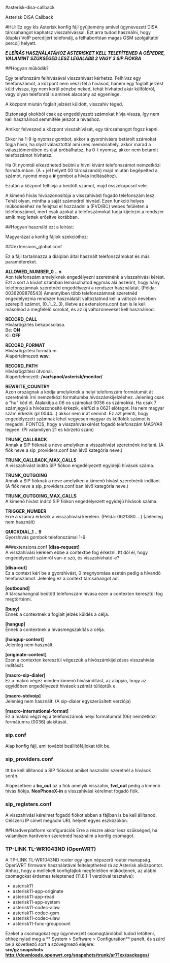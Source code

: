 #asterisk-disa-callback

Asterisk DISA Callback

#HU:
Ez egy kis Asterisk konfig fájl gyűjtemény amivel úgynevezett DISA tárcsahangot kaphatsz visszahívással.
Ezt arra tudod használni, hogy (dupla) VoIP percdíjért telefonálj, a felháborítóan magas GSM szolgáltatói percdíj helyett.

**_E LEÍRÁS HASZNÁLATÁHOZ ASTERISKET KELL TELEPÍTENED A GÉPEDRE, VALAMINT SZÜKSÉGED LESZ LEGALÁBB 2 VAGY 3 SIP FIÓKRA_**

##Hogyan működik?

Egy telefonszám felhívásával visszahívást kérhetsz.
Felhívsz egy telefonszámot, a központ nem veszi fel a hívásod, hanem egy foglalt jelzést küld vissza, így nem kerül pénzbe neked, tehát hívhatod akár külföldről, vagy olyan telefonról is aminek alacsony az egyenlege.

A központ miután foglalt jelzést küldött, visszahív téged.

Biztonsági okokból csak az engedélyezett számokat hívja vissza, így nem kell használnod semmiféle jelszót a híváshoz.

Amikor felveszed a központ visszahívását, egy tárcsahangot fogsz kapni. 

Ekkor ha 1-9 ig nyomsz gombot, akkor a gyorshívásra betárolt számokat fogja hívni, ha olyat választottál ami üres memóriahely, akkor marad a választómenüben és újat próbálhatsz, ha 0-t nyomsz, akkor nem betárolt telefoszámot hívhatsz.

Ha 0t nyomtál elkezdheted beütni a hívni kívánt telefonszámot nemzetközi formátumban. (A + jel helyett 00 tárcsázandó) majd miután begépelted a számot, nyomd meg a **#** gombot a hívás indításához).

Ezután a központ felhívja a beütött számot, majd összekapcsol vele.

A kimenő hívás hívóazonosítója a visszahívást fogadó telefonszám lesz. Tehát olyan, mintha a saját számodról hívnád. Ezen funkció helyes működéséhez ne felejtsd el hozzáadni a (FVD/BC) webes felületen a telefonszámot, mert csak azokat a telefoszámokat tudja kijelezni a rendszer amik meg lettek erősítve korábban.

##Hogyan használd ezt a leírást:

Magyarázat a konfig fájlok szekcióihoz:

###extensions_global.conf

Ez a fájl tartalmazza a dialplan által használt telefonszámokat és más paramétereket.

**ALLOWED_NUMBER_0 .. n**<br>
Aon telefonszám amelyiknek engedélyezni szeretnénk a visszahívási kérést. Ezt a sort a kívánt számban lemásolhatod egymás alá aszerint, hogy hány telefonszámnak szeretnéd engedélyezni a rendszer használatát. (Példa: 0036209876543)
Amennyiben több telefonszámnak szeretnéd engedélyeznia rendszer használatát változtatnod kell a változó nevében szereplő számot, (0..1..2..3), illetve az extensions.conf ban is le kell másolnod a megfelelő sorokat, és az új változóneveket kell használnod.

**RECORD_CALL**<br>
Hívásrögzítés bekapcsolása.<br>
Be: **ON**<br>
Ki: **OFF**

**RECORD_FORMAT**<br>
Hívásrögzítési formátum.<br>
Alapértelmezett **wav**.

**RECORD_PATH**<br>
Hívásrögzítési útvonal. <br>
Alapértelmezett: **/var/spool/asterisk/monitor/**

**REWRITE_COUNTRY**<br>
Azon országnak a kódja amelyiknek a helyi telefonszám formátumát át szeretnénk írni nemzetközi formátumba hívószámkijelzéshez.
Jelenleg csak a "hu" kód él.
Átalakítja a 06 os számokat 0036 os számokká.
Ha csak 7 számjegyű a hívóazonosító érkezik, eléfűzi a 0621 előtagot.
Ha nem magyar szám érkezik (pl 0044...) akkor nem ír át semmit.
Ez azt jelenti, hogy engedélyezett számnak lehet vegyesen magyar és külföldk számot is megadni.
FONTOS, hogy a visszahíváskérést fogadó telefonszám MAGYAR legyen. 
(Pl valamilyen 21 es körzetű szám)

**TRUNK_CALLBACK**<br>
Annak a SIP fióknak a neve amelyiken a visszahívást szeretnénk indítani.
(A fiók neve a sip_providers.conf ban lévő kategória neve.)

**TRUNK_CALLBACK_MAX_CALLS**<br>
A visszahívást indító SIP fiókon engedélyezett egyidejű hívások száma.

**TRUNK_OUTGOING**<br>
Annak a SIP fióknak a neve amelyiken a kimenő hívást szeretnénk indítani.
(A fiók neve a sip_providers.conf ban lévő kategória neve.)

**TRUNK_OUTGOING_MAX_CALLS**<br>
A kimenő hívást indító SIP fiókon engedélyezett egyidejű hívások száma.

**TRIGGER_NUMBER**<br>
Erre a számra érkezik a visszahívási kérelem. (Példa: 0621380....)
(Jelenleg nem használt)

**QUICKDIAL_1 .. 9**<br>
Gyorshívás gombok telefonszámai 1-9

###extensions.conf
**[disa-request]**<br>
A visszahívási kérelem ebbe a contextbe fog érkezni.
Itt dől el, hogy engedélyezett számról van-e szó, és visszahívható-e?

**[disa-out]**<br>
Ez a context kéri be a gyorshívást, 0 megnyomása esetén pedig a hívandó telefonszámot. 
Jelenleg ez a context tárcsahangot ad.

**[outbound]**<br>
A tárcsahangnál beütött telefonszám hívása ezen a contexten keresztül fog megtörténni.

**[busy]**<br>
Ennek a contextnek a foglalt jelzés küldés a célja.

**[hangup]**<br>
Ennek a contextnek a hívásmegszakítás a célja.

**[hangup-context]**<br>
Jelenleg nem használt.

**[originate-context]**<br>
Ezen a contexten keresztül végezzük a hívószámkijelzéses visszahívás indítását.

**[macro-sip-dialer]**<br>
Ez a makró végez minden kimenő hívásindítást, az alapján, hogy az egyidőben engedélyezett hívások számát túlléptük e.

**[macro-stdvoip]**<br>
Jelenleg nem használt.
(A sip-dialer egyszerűsített verziója)

**[macro-international-format]**<br>
Ez a makró végzi eg a telefonszámok helyi formátumról (06) nemzetközi formátumra (0036) alakítását.

### sip.conf

Alap konfig fájl, ami további beállítófájlokat tölt be.

### sip_providers.conf

Itt be kell állítanod a SIP fiókokat amiket használni szeretnél a hívások során.

Alapesetben a **bc_out** az a fiók amelyik visszahív, **fvd_out** pedig a kimenő hívás fiókja.
**NeoPhoneX-in** a visszahívási kérelmet fogadó fiók.

### sip_registers.conf
A visszahívási kérelmet fogadó fiókot ebben a fájlban is be kell állítanod.
Célszerű IP címet megadni URL helyett egyes eszközökön.

##Hardverplatform konfigurációk
Erre a részre akkor lesz szükséged, ha valamilyen hardveren szeretnéd használni a konfig csomagot.

### TP-LINK TL-WR1043ND (OpenWRT)
A TP-LINK TL-WR1043ND router egy igen népszerű router manapság. OpenWRT firmware használatával felteleptheted rá az Asterisk alközpontot. Ahhoz, hogy a mellékelt konfigfájlok megfelelően működjenek, az alábbi csomagokat érdemes teleptened (11.8.1-1 verzióval tesztelve):

- asterisk11
- asterisk11-app-originate
- asterisk11-app-read
- asterisk11-app-system
- asterisk11-codec-alaw
- asterisk11-codec-gsm
- asterisk11-codec-ulaw
- asterisk11-func-groupcount

Ezeket a csomagokat egy úgynevezett csomagtárolóból tudod letölteni, ehhez nyisd meg a ** System &gt; Software &gt; Configuration** panelt, és szúrd be a következő sort a szövegmező elejére:<br>
**src/gz snapshots http://downloads.openwrt.org/snapshots/trunk/ar71xx/packages/**
